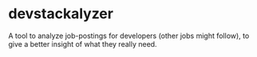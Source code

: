 # devstackalyzer
A tool to analyze job-postings for developers (other jobs might follow), to give a better insight of what they really need.
